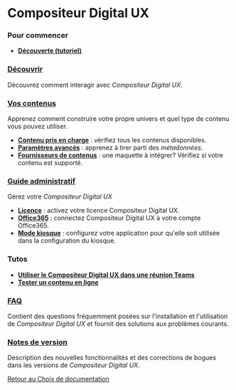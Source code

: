 # Compositeur Digital UX

### Pour commencer
* [**Découverte (tutoriel)**](onboarding/index.md)

### [Découvrir](user_guide/index.md)
Découvrez comment interagir avec *Compositeur Digital UX*.  

### [Vos contenus](organise_content/index.md)
Apprenez comment construire votre propre univers et quel type de contenu vous pouvez utiliser.

* [**Contenu pris en charge**](organise_content/supported_content/index.md) : vérifiez tous les contenus disponibles.
* [**Paramètres avancés**](organise_content/advanced_setting.md) : apprenez à tirer parti des *métadonnées*.
* [**Fournisseurs de contenus**](organise_content/supported_providers.md) : une maquette à intégrer? Vérifiez si votre contenu est supporté.

### [Guide administratif](administrative_guide/index.md)
Gérez votre *Compositeur Digital UX*

* [**Licence**](administrative_guide/index.md#licence-compositeur-digital-ux) : activez votre licence Compositeur Digital UX.
* [**Office365**](administrative_guide/index.md#compte-office365) : connectez Compositeur Digital UX à votre compte Office365.
* [**Mode kiosque**](administrative_guide/index.md#mode-kiosque) : configurez votre application pour qu'elle soit utilisée dans la configuration du kiosque.

### Tutos 
* [**Utiliser le Compositeur Digital UX dans une réunion Teams**](tutorials/remotemeeting/index.md)
* [**Tester un contenu en ligne**](tutorials/checkcdurl/index.md)


### [FAQ](FAQ/index.md)
Contient des questions fréquemment posées sur l'installation et l'utilisation de *Compositeur Digital UX* et fournit des solutions aux problèmes courants.

### [Notes de version](../fr/release_notes/index.md)
Description des nouvelles fonctionnalités et des corrections de bogues dans les versions de *Compositeur Digital UX*.  

[Retour au Choix de documentation](../../selector/index.md)
